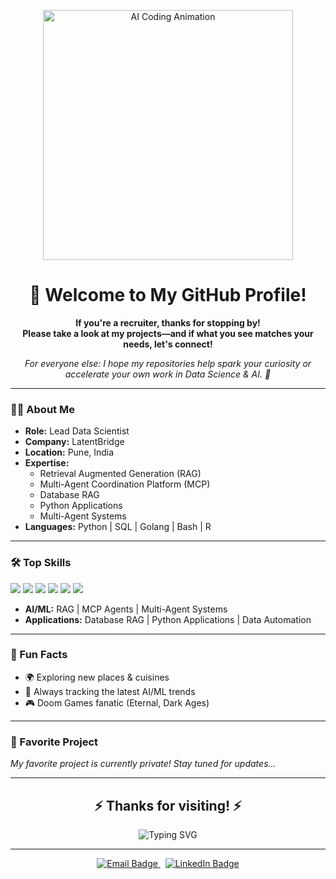 <!-- Animated GIF Banner (AI & Coding Theme) -->
<p align="center">
  <img src="https://media.giphy.com/media/qgQUggAC3Pfv687qPC/giphy.gif" width="400" alt="AI Coding Animation">
</p>

<h1 align="center">
  👋 Welcome to My GitHub Profile!
</h1>

<p align="center">
  <b>If you're a recruiter, thanks for stopping by!<br>
  Please take a look at my projects—and if what you see matches your needs, let's connect!</b>
</p>

<p align="center">
  <i>For everyone else: I hope my repositories help spark your curiosity or accelerate your own work in Data Science & AI. 🚀</i>
</p>

---

### 👨‍💻 About Me

- **Role:** Lead Data Scientist  
- **Company:** LatentBridge  
- **Location:** Pune, India  
- **Expertise:** 
  - Retrieval Augmented Generation (RAG)
  - Multi-Agent Coordination Platform (MCP)
  - Database RAG
  - Python Applications
  - Multi-Agent Systems  
- **Languages:** Python | SQL | Golang | Bash | R

---

### 🛠️ Top Skills

<p>
  <img src="https://img.shields.io/badge/Python-FFD43B?style=for-the-badge&logo=python&logoColor=blue" />
  <img src="https://img.shields.io/badge/SQL-4479A1?style=for-the-badge&logo=postgresql&logoColor=white" />
  <img src="https://img.shields.io/badge/Golang-00ADD8?style=for-the-badge&logo=go&logoColor=white" />
  <img src="https://img.shields.io/badge/Bash-4EAA25?style=for-the-badge&logo=gnubash&logoColor=white" />
  <img src="https://img.shields.io/badge/R-276DC3?style=for-the-badge&logo=r&logoColor=white" />
  <img src="https://img.shields.io/badge/Databases-003545?style=for-the-badge&logo=database&logoColor=white" />
</p>

- **AI/ML:** RAG | MCP Agents | Multi-Agent Systems
- **Applications:** Database RAG | Python Applications | Data Automation

---

### 🌟 Fun Facts

- 🌍 Exploring new places & cuisines
- 🤖 Always tracking the latest AI/ML trends
- 🎮 Doom Games fanatic (Eternal, Dark Ages)

---

### 🚀 Favorite Project

*My favorite project is currently private! Stay tuned for updates...*

---

<h2 align="center">
  ⚡ Thanks for visiting! ⚡
</h2>

<p align="center">
  <img src="https://readme-typing-svg.demolab.com?font=Fira+Code&size=35&duration=3000&pause=500&color=F7F7F7&background=1B1F23&center=true&vCenter=true&width=835&lines=Welcome+to+my+Data+Science+World!;Feel+free+to+explore+my+repos.;Let's+connect+if+you're+interested!;Happy+Coding!+%F0%9F%92%BB" alt="Typing SVG">
</p>

---

<p align="center">
  <a href="mailto:sraj0501@gmail.com">
    <img src="https://img.shields.io/badge/Email-sraj0501@gmail.com-blue?style=flat-square&logo=gmail" alt="Email Badge" />
  </a>
  &nbsp;
  <a href="https://www.linkedin.com/in/shashank-raj-135bb415/">
    <img src="https://img.shields.io/badge/LinkedIn-Shashank%20Raj-blue?style=flat-square&logo=linkedin" alt="LinkedIn Badge" />
  </a>
</p>
